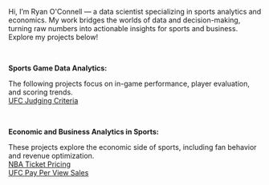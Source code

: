
Hi, I’m Ryan O'Connell — a data scientist specializing in sports analytics and economics. My work bridges the worlds of data and decision-making, turning raw numbers into actionable insights for sports and business. Explore my projects below!

&nbsp;<br>

**Sports Game Data Analytics:**

The following projects focus on in-game performance, player evaluation, and scoring trends.
&nbsp;<br>
[UFC Judging Criteria](https://oconnellryan.github.io/ufc-judging-analysis.html)

&nbsp;<br>

**Economic and Business Analytics in Sports:**

These projects explore the economic side of sports, including fan behavior and revenue optimization.
&nbsp;<br>
[NBA Ticket Pricing](https://oconnellryan.github.io/nba-ticket-pricing.html) &nbsp;<br>
[UFC Pay Per View Sales](https://oconnellryan.github.io/ufc_ppv.html)


